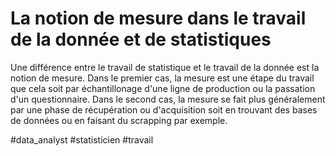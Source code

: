 # La notion de mesure dans le travail de la donnée et de statistiques

Une différence entre le travail de statistique et le travail de la donnée est la notion de mesure. Dans le premier cas, la mesure est une étape du travail que cela soit par échantillonage d'une ligne de production ou la passation d'un questionnaire. Dans le second cas, la mesure se fait plus généralement par une phase de récupération ou d'acquisition soit en trouvant des bases de données ou en faisant du scrapping par exemple.

#data_analyst #statisticien #travail 